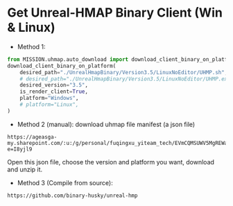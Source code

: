 

# Get Unreal-HMAP Binary Client (Win & Linux)

- Method 1: 
``` python 
from MISSION.uhmap.auto_download import download_client_binary_on_platform
download_client_binary_on_platform(
    desired_path="./UnrealHmapBinary/Version3.5/LinuxNoEditor/UHMP.sh", 
    # desired_path="./UnrealHmapBinary/Version3.5/LinuxNoEditor/UHMP.exe", 
    desired_version="3.5", 
    is_render_client=True,
    platform="Windows",
    # platform="Linux",
)
```

- Method 2 (manual): download uhmap file manifest (a json file)
```
https://ageasga-my.sharepoint.com/:u:/g/personal/fuqingxu_yiteam_tech/EVmCQMSUWV5MgREWaxiz_GoBalBRV3DWBU3ToSJ5OTQaLQ?e=I8yjl9
```
Open this json file, choose the version and platform you want, download and unzip it.

- Method 3 (Compile from source): 
```
https://github.com/binary-husky/unreal-hmp
```
